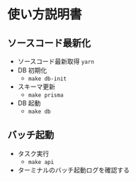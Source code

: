 # 使い方説明書

## ソースコード最新化

* ソースコード最新取得
`yarn`
* DB 初期化
  * `make db-init`
* スキーマ更新
  * `make prisma`
* DB 起動
  * `make db`

## バッチ起動

* タスク実行
  * `make api`
* ターミナルのバッチ起動ログを確認する
